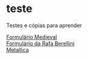 # teste
Testes e cópias para aprender

<a href="https://diogovaladao.github.io/teste/form-novo/" target="_blank">Formulário Medieval</a> <br>
<a href="https://diogovaladao.github.io/teste/formulario/formulario.html" target="_blank"> Formulário da Rafa Berellini</a><br>
<a href="https://diogovaladao.github.io/teste/metallica/index.html" target="_blank">Metallica</a>
